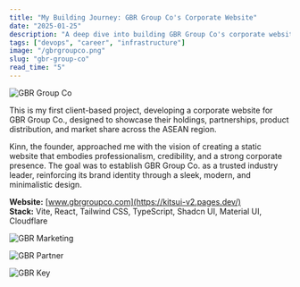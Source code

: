 ```yaml
---
title: "My Building Journey: GBR Group Co's Corporate Website"
date: "2025-01-25"
description: "A deep dive into building GBR Group Co's corporate website, covering the technical challenges, infrastructure decisions, and lessons learned from developing a modern business website."
tags: ["devops", "career", "infrastructure"]
image: "/gbrgroupco.png"
slug: "gbr-group-co"
read_time: "5"
---
```


![GBR Group Co](/gbrgroupco.png)

This is my first client-based project, developing a corporate website for GBR Group Co., designed to showcase their holdings, partnerships, product distribution, and market share across the ASEAN region.

Kinn, the founder, approached me with the vision of creating a static website that embodies professionalism, credibility, and a strong corporate presence. The goal was to establish GBR Group Co. as a trusted industry leader, reinforcing its brand identity through a sleek, modern, and minimalistic design.

**Website:** [www.gbrgroupco.com](https://kitsui-v2.pages.dev/)  
**Stack:** Vite, React, Tailwind CSS, TypeScript, Shadcn UI, Material UI, Cloudflare

![GBR Marketing](/gbr-group-co/gbr-marketing.jpg)

![GBR Partner](/gbr-group-co/gbr-partner.jpg)

![GBR Key](/gbr-group-co/gbr-key.jpg)
